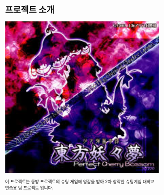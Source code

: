 # 프로젝트 소개

<img src="킹갓쭈대4조팀플/readme.jpg" alt="이미지 설명" width="600">

이 프로젝트는 동방 프로젝트의 슈팅 게임에 영감을 받아 2차 창작한 슈팅게임 대학교 연습용 팀 프로젝트 입니다.
